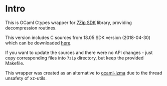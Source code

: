 # Intro

This is OCaml Ctypes wrapper for [7Zip SDK](https://www.7-zip.org/sdk.html) library, providing decompression routines.

This version includes C sources from 18.05 SDK version (2018-04-30) which can be downloaded [here](https://www.7-zip.org/a/lzma1805.7z).

If you want to update the sources and there were no API changes - just copy corresponding files into
`7zip` directory, but keep the provided Makefile.

This wrapper was created as an alternative to [ocaml-lzma](https://github.com/XVilka/ocaml-lzma) due
to the thread unsafety of xz-utils.

